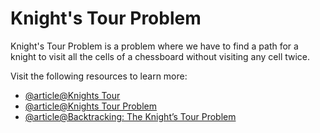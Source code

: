 # Knight's Tour Problem

Knight's Tour Problem is a problem where we have to find a path for a knight to visit all the cells of a chessboard without visiting any cell twice.

Visit the following resources to learn more:

- [@article@Knights Tour](https://bradfieldcs.com/algos/graphs/knights-tour/)
- [@article@Knights Tour Problem](https://www.codesdope.com/course/algorithms-knights-tour-problem/)
- [@article@Backtracking: The Knight’s Tour Problem](https://www.codingninjas.com/codestudio/library/backtracking-the-knights-tour-problem)